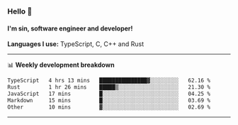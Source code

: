 ### Hello 👋
#### I'm sin, software engineer and developer!

**Languages I use:** TypeScript, C, C++ and Rust

---
📊 **Weekly development breakdown**

<!--START_SECTION:waka-->

```txt
TypeScript   4 hrs 13 mins   ███████████████▓░░░░░░░░░   62.16 %
Rust         1 hr 26 mins    █████▒░░░░░░░░░░░░░░░░░░░   21.30 %
JavaScript   17 mins         █░░░░░░░░░░░░░░░░░░░░░░░░   04.25 %
Markdown     15 mins         █░░░░░░░░░░░░░░░░░░░░░░░░   03.69 %
Other        10 mins         ▓░░░░░░░░░░░░░░░░░░░░░░░░   02.69 %
```

<!--END_SECTION:waka-->

---
